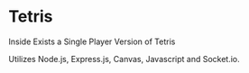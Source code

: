 # Tetris

Inside Exists a Single Player Version of Tetris

Utilizes Node.js, Express.js, Canvas, Javascript and Socket.io.
